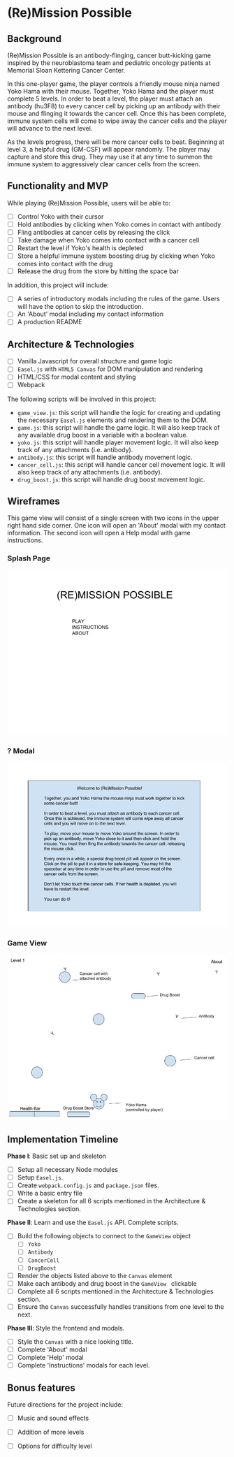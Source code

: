 # (Re)Mission Possible
## Background
(Re)Mission Possible is an antibody-flinging, cancer butt-kicking game inspired by the neuroblastoma team and pediatric oncology patients at Memorial Sloan Kettering Cancer Center.

In this one-player game, the player controls a friendly mouse ninja named Yoko Hama with their mouse. Together, Yoko Hama and the player must complete 5 levels. In order to beat a level, the player must attach an antibody (hu3F8) to every cancer cell by picking up an antibody with their mouse and flinging it towards the cancer cell. Once this has been complete, immune system cells will come to wipe away the cancer cells and the player will advance to the next level.

As the levels progress, there will be more cancer cells to beat. Beginning at level 3, a helpful drug (GM-CSF) will appear randomly. The player may capture and store this drug. They may use it at any time to summon the immune system to aggressively clear cancer cells from the screen.

## Functionality and MVP
While playing (Re)Mission Possible, users will be able to:
- [ ] Control Yoko with their cursor
- [ ] Hold antibodies by clicking when Yoko comes in contact with antibody
- [ ] Fling antibodies at cancer cells by releasing the click
- [ ] Take damage when Yoko comes into contact with a cancer cell
- [ ] Restart the level if Yoko's health is depleted
- [ ] Store a helpful immune system boosting drug by clicking when Yoko comes into contact with the drug
- [ ] Release the drug from the store by hitting the space bar

In addition, this project will include:
- [ ] A series of introductory modals including the rules of the game. Users will have the option to skip the introduction.
- [ ] An 'About' modal including my contact information
- [ ] A production README

## Architecture & Technologies
- [ ] Vanilla Javascript for overall structure and game logic
- [ ] `Easel.js` with `HTML5 Canvas` for DOM manipulation and rendering
- [ ] HTML/CSS for modal content and styling
- [ ] Webpack

The following scripts will be involved in this project:
- `game_view.js`: this script will handle the logic for creating and updating the necessary `Easel.js` elements and rendering them to the DOM.
- `game.js`: this script will handle the game logic. It will also keep track of any available drug boost in a variable with a boolean value.
- `yoko.js`: this script will handle player movement logic. It will also keep track of any attachments (i.e. antibody).
- `antibody.js`: this script will handle antibody movement logic.
- `cancer_cell.js`: this script will handle cancer cell movement logic. It will also keep track of any attachments (i.e. antibody).
- `drug_boost.js`: this script will handle drug boost movement logic.


## Wireframes
This game view will consist of a single screen with two icons in the upper right hand side corner. One icon will open an 'About' modal with my contact information. The second icon will open a Help modal with game instructions.

### Splash Page
![splash_page_img][splash_page]

### ? Modal
![instructions][instructions]

### Game View
![game_view_img][game_view]


## Implementation Timeline
**Phase I**: Basic set up and skeleton
- [ ] Setup all necessary Node modules
- [ ] Setup `Easel.js`.
- [ ] Create `webpack.config.js` and `package.json` files.
- [ ] Write a basic entry file
- [ ] Create a skeleton for all 6 scripts mentioned in the Architecture & Technologies section.

**Phase II**: Learn and use the `Easel.js` API. Complete scripts.
- [ ] Build the following objects to connect to the `GameView` object
  - [ ] `Yoko`
  - [ ] `Antibody`
  - [ ] `CancerCell`
  - [ ] `DrugBoost`
- [ ] Render the objects listed above to the `Canvas` element
- [ ] Make each antibody and drug boost in the `GameView ` clickable
- [ ] Complete all 6 scripts mentioned in the Architecture & Technologies section.
- [ ] Ensure the `Canvas` successfully handles transitions from one level to the next.

**Phase III**: Style the frontend and modals.
- [ ] Style the `Canvas` with a nice looking title.
- [ ] Complete 'About' modal
- [ ] Complete 'Help' modal
- [ ] Complete 'Instructions' modals for each level.

## Bonus features
Future directions for the project include:
- [ ] Music and sound effects
- [ ] Addition of more levels
- [ ] Options for difficulty level


[game_view]: docs/wireframes/game_view.png
[instructions]: docs/wireframes/instructions.png
[splash_page]: docs/wireframes/splash_page.png
